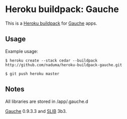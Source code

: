 # Heroku buildpack: Gauche

This is a [Heroku buildpack](http://devcenter.heroku.com/articles/buildpacks) for [Gauche][gauche] apps.

Usage
-----

Example usage:

    $ heroku create --stack cedar --buildpack http://github.com/naduma/heroku-buildpack-gauche.git

    $ git push heroku master

Notes
-----

All libraries are stored in /app/.gauche.d

[Gauche][gauche] 0.9.3.3 and [SLIB][slib] 3b3.

[gauche]: http://practical-scheme.net/gauche/
[slib]: http://people.csail.mit.edu/jaffer/SLIB.html
